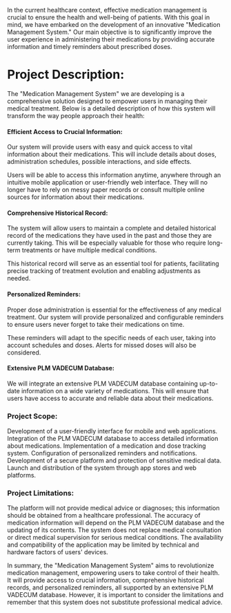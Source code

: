 In the current healthcare context, effective medication management is crucial to ensure the health and well-being of patients. With this goal in mind, we have embarked on the development of an innovative "Medication Management System." Our main objective is to significantly improve the user experience in administering their medications by providing accurate information and timely reminders about prescribed doses.

# Project Description:

The "Medication Management System" we are developing is a comprehensive solution designed to empower users in managing their medical treatment. Below is a detailed description of how this system will transform the way people approach their health:

#### **Efficient Access to Crucial Information**:

Our system will provide users with easy and quick access to vital information about their medications. This will include details about doses, administration schedules, possible interactions, and side effects.

Users will be able to access this information anytime, anywhere through an intuitive mobile application or user-friendly web interface. They will no longer have to rely on messy paper records or consult multiple online sources for information about their medications.

#### **Comprehensive Historical Record**:

The system will allow users to maintain a complete and detailed historical record of the medications they have used in the past and those they are currently taking. This will be especially valuable for those who require long-term treatments or have multiple medical conditions.

This historical record will serve as an essential tool for patients, facilitating precise tracking of treatment evolution and enabling adjustments as needed.

#### **Personalized Reminders**:

Proper dose administration is essential for the effectiveness of any medical treatment. Our system will provide personalized and configurable reminders to ensure users never forget to take their medications on time.

These reminders will adapt to the specific needs of each user, taking into account schedules and doses. Alerts for missed doses will also be considered.

#### **Extensive PLM VADECUM Database**:

We will integrate an extensive PLM VADECUM database containing up-to-date information on a wide variety of medications. This will ensure that users have access to accurate and reliable data about their medications.

### **Project Scope**:

Development of a user-friendly interface for mobile and web applications.
Integration of the PLM VADECUM database to access detailed information about medications.
Implementation of a medication and dose tracking system.
Configuration of personalized reminders and notifications.
Development of a secure platform and protection of sensitive medical data.
Launch and distribution of the system through app stores and web platforms.

### Project Limitations:

The platform will not provide medical advice or diagnoses; this information should be obtained from a healthcare professional.
The accuracy of medication information will depend on the PLM VADECUM database and the updating of its contents.
The system does not replace medical consultation or direct medical supervision for serious medical conditions.
The availability and compatibility of the application may be limited by technical and hardware factors of users' devices.

In summary, the "Medication Management System" aims to revolutionize medication management, empowering users to take control of their health. It will provide access to crucial information, comprehensive historical records, and personalized reminders, all supported by an extensive PLM VADECUM database. However, it is important to consider the limitations and remember that this system does not substitute professional medical advice.
